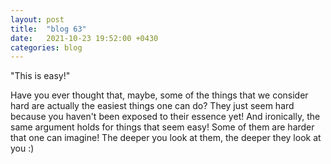 ```yaml
---
layout: post
title:  "blog 63"
date:   2021-10-23 19:52:00 +0430
categories: blog
---
```


"This is easy!"

Have you ever thought that, maybe, some of the things that we consider hard are actually the easiest things one can do? They just seem hard because you haven't been exposed to their essence yet! And ironically, the same argument holds for things that seem easy! Some of them are harder that one can imagine! The deeper you look at them, the deeper they look at you :)

